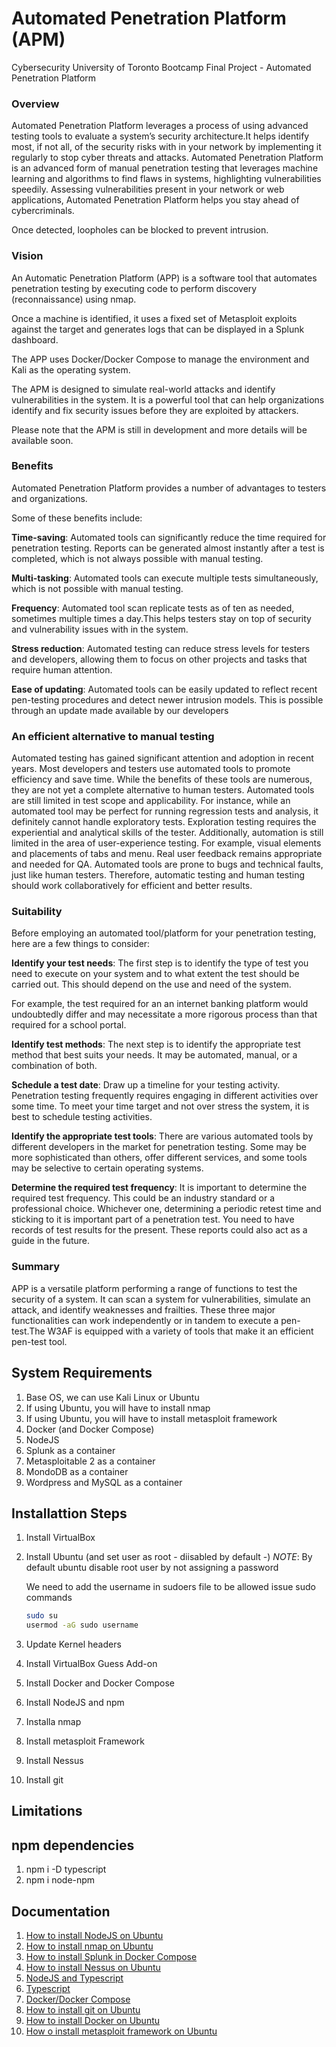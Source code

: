# Automated Penetration Platform (APM)
Cybersecurity University of Toronto Bootcamp Final Project - Automated Penetration Platform


### Overview
Automated Penetration Platform leverages a process of using advanced testing tools to
evaluate a system’s security architecture.It helps identify most, if not all, of the security
risks with in your network by implementing it regularly to stop cyber threats and attacks.
Automated Penetration Platform is an advanced form of manual penetration testing that
leverages machine learning and algorithms to find flaws in systems, highlighting
vulnerabilities speedily. Assessing vulnerabilities present in your network or web
applications, Automated Penetration Platform helps you stay ahead of cybercriminals.

Once detected, loopholes can be blocked to prevent intrusion.



### Vision

An Automatic Penetration Platform (APP) is a software tool
that automates penetration testing by executing code to
perform discovery (reconnaissance) using nmap.

Once a machine is identified, it uses a fixed set of Metasploit
exploits against the target
and generates logs that can be displayed in a Splunk dashboard.

The APP uses Docker/Docker Compose to manage the environment
and Kali as the operating system.

The APM is designed to simulate real-world attacks and identify
vulnerabilities in the system.
It is a powerful tool that can help organizations identify
and fix security issues before they are exploited by attackers.

Please note that the APM is still in development and
more details will be available soon.



### Benefits

Automated Penetration Platform provides a number of advantages to testers and organizations.

Some of these benefits include:

**Time-saving**:
Automated tools can significantly reduce the time required for penetration testing. Reports can be generated almost instantly after a test is completed, which is not always possible with manual testing.


**Multi-tasking**: Automated tools can execute multiple tests simultaneously,
which is not possible with manual testing.

**Frequency**: Automated tool scan replicate tests as of ten as needed, sometimes
multiple times a day.This helps testers stay on top of security and vulnerability
issues with in the system.

**Stress reduction**: Automated testing can reduce stress levels for testers and
developers, allowing them to focus on other projects and tasks that require
human attention.

**Ease of updating**: Automated tools can be easily updated to reflect recent
pen-testing procedures and detect newer intrusion models. This is possible
through an update made available by our developers



### An efficient alternative to manual testing
Automated testing has gained significant attention and adoption in recent years. Most developers and testers use automated tools to promote efficiency and save time. While the benefits of these tools are numerous, they are not yet a complete alternative to human testers. Automated tools are still limited in test scope and applicability. For instance, while an automated tool may be perfect for running regression tests and analysis, it definitely cannot handle exploratory tests. Exploration testing requires the experiential and analytical skills of the tester. Additionally, automation is still limited in the area of user-experience testing. For example, visual elements and placements of tabs and menu. Real user feedback remains appropriate and needed for QA. Automated tools are prone to bugs and technical faults, just like human testers. Therefore, automatic testing and human testing should work collaboratively for efficient and better results.



### Suitability

Before employing an automated tool/platform for your penetration testing, here are a few things to consider:

**Identify your test needs**:
The first step is to identify the type of test you need to execute on your system and to what extent the test should be carried out.
This should depend on the use and need of the system.

For example, the test required for an
an internet banking platform would undoubtedly differ and may necessitate a more rigorous process than that required for a school portal.


**Identify test methods**: The next
step is to identify the appropriate test method that best suits your needs.
It may be automated, manual, or a combination of both.

**Schedule a test date**:
Draw up a timeline for your testing activity.
Penetration testing  frequently requires engaging in different activities
over some time.
To meet your time target and not over stress the system, it is best to schedule
testing activities.

**Identify the appropriate test tools**:
There are various automated tools by different developers in the market for penetration testing.
Some may be more sophisticated than others, offer different services,
and some tools may be selective to certain operating systems.

**Determine the required test frequency**: It is important to determine the
required test frequency.
This could be an industry standard or a professional choice.
Whichever one, determining a periodic retest time and sticking
to it is important part of a penetration test.
You need to have records of test results for the
present.
These reports could also act as a guide in the future.


### Summary
APP is a versatile platform performing a range of functions to test the security of a system. It can scan a system for vulnerabilities, simulate an attack, and identify weaknesses and frailties. These three major functionalities can work independently or in tandem to execute a pen-test.The W3AF is equipped with a variety of tools that make it an efficient pen-test tool.


## System Requirements
1. Base OS, we can use Kali Linux or Ubuntu
2. If using Ubuntu, you will have to install nmap
3. If using Ubuntu, you will have to install metasploit framework
4. Docker (and Docker Compose)
5. NodeJS
6. Splunk as a container
7. Metasploitable 2 as a container
8. MondoDB as a container
9. Wordpress and MySQL as a container


## Installattion Steps
1. Install VirtualBox
2. Install Ubuntu (and set user as root - diisabled by default -)
   *NOTE*: By default ubuntu disable root user by not assigning a password

   We need to add the username in sudoers file to be allowed issue sudo commands

   ```bash
   sudo su 
   usermod -aG sudo username
   ```

3. Update Kernel headers
4. Install VirtualBox Guess Add-on
5. Install Docker and Docker Compose
6. Install NodeJS and npm
7. Installa nmap
8. Install metasploit Framework
9. Install Nessus
10. Install git




## Limitations



## npm dependencies
1. npm i -D typescript
2. npm i node-npm




## Documentation
1. [How to install NodeJS on Ubuntu](/docs/nmap/how_to_install_nodejs_on_ubuntu.md)
2. [How to install nmap on Ubuntu](/docs/nmap/how_to_install_nmap_on_ubuntu.md)
3. [How to install Splunk in Docker Compose](/docs/splunk/how_to_install_splunk_in_docker.md)
4. [How to install Nessus on Ubuntu](/docs/nessus/how_to_install_nessus.md)
5. [NodeJS and Typescript](https://nodejs.org/en/learn/getting-started/nodejs-with-typescript)
6. [Typescript](/docs/typescript/typescript.md)
7. [Docker/Docker Compose](/docs/docker/how_to_install_docker_on_ubuntu.md)
8. [How to install git on Ubuntu](/docs/git/how_to_install_git_on_ubuntu.md)
9. [How to install Docker on Ubuntu](/docs/docker/how_to_install_docker_on_ubuntu.md)
10. [How o install metasploit framework on Ubuntu](/docs/metasploit/how_to_install_metasploit_framework_on_ubuntu.md)

